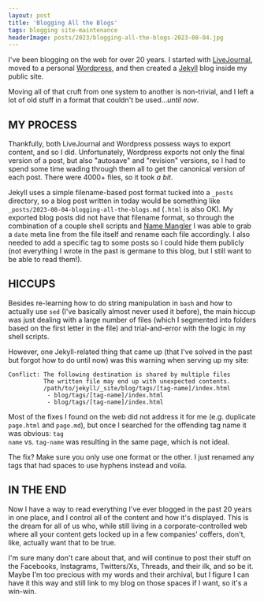 ```yaml
---
layout: post
title: 'Blogging All the Blogs'
tags: blogging site-maintenance
headerImage: posts/2023/blogging-all-the-blogs-2023-08-04.jpg
---
```


I've been blogging on the web for over 20 years. I started with [LiveJournal](https://livejournal.com), moved to a personal [Wordpress](https://wordpress.org), and then created a [Jekyll](https://jekyllrb.com) blog inside my public site.

Moving all of that cruft from one system to another is non-trivial, and I left a lot of old stuff in a format that couldn't be used..._until now_.

<!--more-->

## MY PROCESS

Thankfully, both LiveJournal and Wordpress possess ways to export content, and so I did. Unfortunately, Wordpress exports not only the final version of a post, but also "autosave" and "revision" versions, so I had to spend some time wading through them all to get the canonical version of each post. There were 4000+ files, so it took _a bit_.

Jekyll uses a simple filename-based post format tucked into a <code>_posts</code> directory, so a blog post written in today would be something like <code>_posts/2023-08-04-blogging-all-the-blogs.md</code> (<code>.html</code> is also OK). My exported blog posts did not have that filename format, so through the combination of a couple shell scripts and [Name Mangler](https://manytricks.com/namemangler) I was able to grab a <code>date</code> meta line from the file itself and rename each file accordingly. I also needed to add a specific tag to some posts so I could hide them publicly (not everything I wrote in the past is germane to this blog, but I still want to be able to read them!).

## HICCUPS

Besides re-learning how to do string manipulation in <code>bash</code> and how to actually use <code>sed</code> (I've basically almost never used it before), the main hiccup was just dealing with a large number of files (which I segmented into folders based on the first letter in the file) and trial-and-error with the logic in my shell scripts.

However, one Jekyll-related thing that came up (that I've solved in the past but forgot how to do until now) was this warning when serving up my site:

```shell
Conflict: The following destination is shared by multiple files
          The written file may end up with unexpected contents.
          /path/to/jekyll/_site/blog/tags/[tag-name]/index.html
           - blog/tags/[tag-name]/index.html
           - blog/tags/[tag-name]/index.html
```

Most of the fixes I found on the web did not address it for me (e.g. duplicate <code>page.html</code> and <code>page.md</code>), but once I searched for the offending tag name it was obvious: <code>tag name</code> vs. <code>tag-name</code> was resulting in the same page, which is not ideal.

The fix? Make sure you only use one format or the other. I just renamed any tags that had spaces to use hyphens instead and voila.

## IN THE END

Now I have a way to read everything I've ever blogged in the past 20 years in one place, and I control all of the content and how it's displayed. This is the dream for all of us who, while still living in a corporate-controlled web where all your content gets locked up in a few companies' coffers, don't, like, actually want that to be true.

I'm sure many don't care about that, and will continue to post their stuff on the Facebooks, Instagrams, Twitters/Xs, Threads, and their ilk, and so be it. Maybe I'm too precious with my words and their archival, but I figure I can have it this way and still link to my blog on those spaces if I want, so it's a win-win.
